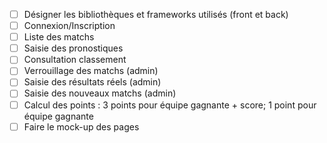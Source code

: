 - [ ] Désigner les bibliothèques et frameworks utilisés (front et back)
- [ ] Connexion/Inscription
- [ ] Liste des matchs
- [ ] Saisie des pronostiques
- [ ] Consultation classement
- [ ] Verrouillage des matchs (admin)
- [ ] Saisie des résultats réels (admin)
- [ ] Saisie des nouveaux matchs (admin)
- [ ] Calcul des points : 3 points pour équipe gagnante + score; 1 point pour équipe gagnante
- [ ] Faire le mock-up des pages
